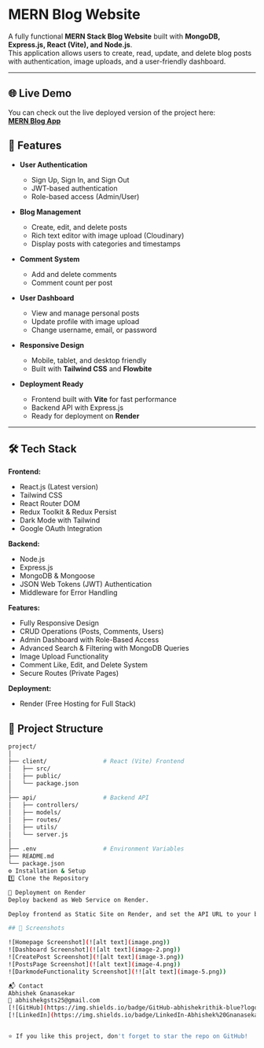 # MERN Blog Website

A fully functional **MERN Stack Blog Website** built with **MongoDB, Express.js, React (Vite), and Node.js**.  
This application allows users to create, read, update, and delete blog posts with authentication, image uploads, and a user-friendly dashboard.

---

## 🌐 Live Demo

You can check out the live deployed version of the project here:  
[**MERN Blog App**](https://mern-blog-saiabhi.onrender.com/)

## 📌 Features

- **User Authentication**

  - Sign Up, Sign In, and Sign Out
  - JWT-based authentication
  - Role-based access (Admin/User)

- **Blog Management**

  - Create, edit, and delete posts
  - Rich text editor with image upload (Cloudinary)
  - Display posts with categories and timestamps

- **Comment System**

  - Add and delete comments
  - Comment count per post

- **User Dashboard**

  - View and manage personal posts
  - Update profile with image upload
  - Change username, email, or password

- **Responsive Design**

  - Mobile, tablet, and desktop friendly
  - Built with **Tailwind CSS** and **Flowbite**

- **Deployment Ready**
  - Frontend built with **Vite** for fast performance
  - Backend API with Express.js
  - Ready for deployment on **Render**

---

## 🛠 Tech Stack

**Frontend:**

- React.js (Latest version)
- Tailwind CSS
- React Router DOM
- Redux Toolkit & Redux Persist
- Dark Mode with Tailwind
- Google OAuth Integration

**Backend:**

- Node.js
- Express.js
- MongoDB & Mongoose
- JSON Web Tokens (JWT) Authentication
- Middleware for Error Handling

**Features:**

- Fully Responsive Design
- CRUD Operations (Posts, Comments, Users)
- Admin Dashboard with Role-Based Access
- Advanced Search & Filtering with MongoDB Queries
- Image Upload Functionality
- Comment Like, Edit, and Delete System
- Secure Routes (Private Pages)

**Deployment:**

- Render (Free Hosting for Full Stack)

## 📂 Project Structure

```bash
project/
│
├── client/                # React (Vite) Frontend
│   ├── src/
│   ├── public/
│   └── package.json
│
├── api/                   # Backend API
│   ├── controllers/
│   ├── models/
│   ├── routes/
│   ├── utils/
│   └── server.js
│
├── .env                   # Environment Variables
├── README.md
└── package.json
⚙️ Installation & Setup
1️⃣ Clone the Repository

🚀 Deployment on Render
Deploy backend as Web Service on Render.

Deploy frontend as Static Site on Render, and set the API URL to your backend Render URL.

## 📸 Screenshots

![Homepage Screenshot](![alt text](image.png))
![Dashboard Screenshot](![alt text](image-2.png))
![CreatePost Screenshot](![alt text](image-3.png))
![PostsPage Screenshot](![alt text](image-4.png))
![DarkmodeFunctionality Screenshot](!![alt text](image-5.png))

📬 Contact
Abhishek Gnanasekar
📧 abhishekgsts25@gmail.com
[![GitHub](https://img.shields.io/badge/GitHub-abhishekrithik-blue?logo=github)](https://github.com/abhishekrithik)
[![LinkedIn](https://img.shields.io/badge/LinkedIn-Abhishek%20Gnanasekar-blue?logo=linkedin)](https://www.linkedin.com/in/abhishek-gnanasekar-888622211/)


⭐ If you like this project, don't forget to star the repo on GitHub!
```
